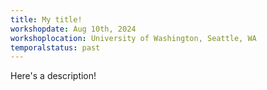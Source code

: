 ```yaml
---
title: My title!
workshopdate: Aug 10th, 2024
workshoplocation: University of Washington, Seattle, WA
temporalstatus: past
---
```


Here's a description!
